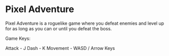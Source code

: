 # Pixel Adventure
Pixel Adventure is a roguelike game where you defeat enemies and level up for as long as you can or until you defeat the boss.

Game Keys:

Attack - J
Dash - K
Movement - WASD / Arrow Keys
